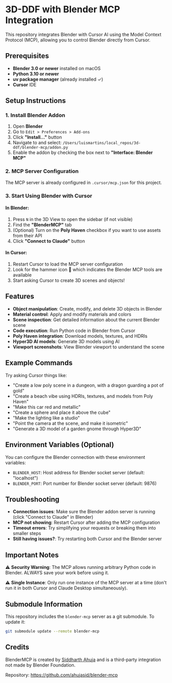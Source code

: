 # 3D-DDF with Blender MCP Integration

This repository integrates Blender with Cursor AI using the Model Context Protocol (MCP), allowing you to control Blender directly from Cursor.

## Prerequisites

- **Blender 3.0 or newer** installed on macOS
- **Python 3.10 or newer**
- **uv package manager** (already installed ✓)
- **Cursor** IDE

## Setup Instructions

### 1. Install Blender Addon

1. Open **Blender**
2. Go to `Edit > Preferences > Add-ons`
3. Click **"Install..."** button
4. Navigate to and select: `/Users/luismartins/local_repos/3d-ddf/blender-mcp/addon.py`
5. Enable the addon by checking the box next to **"Interface: Blender MCP"**

### 2. MCP Server Configuration

The MCP server is already configured in `.cursor/mcp.json` for this project.

### 3. Start Using Blender with Cursor

#### In Blender:
1. Press `N` in the 3D View to open the sidebar (if not visible)
2. Find the **"BlenderMCP"** tab
3. (Optional) Turn on the **Poly Haven** checkbox if you want to use assets from their API
4. Click **"Connect to Claude"** button

#### In Cursor:
1. Restart Cursor to load the MCP server configuration
2. Look for the hammer icon 🔨 which indicates the Blender MCP tools are available
3. Start asking Cursor to create 3D scenes and objects!

## Features

- **Object manipulation**: Create, modify, and delete 3D objects in Blender
- **Material control**: Apply and modify materials and colors
- **Scene inspection**: Get detailed information about the current Blender scene
- **Code execution**: Run Python code in Blender from Cursor
- **Poly Haven integration**: Download models, textures, and HDRIs
- **Hyper3D AI models**: Generate 3D models using AI
- **Viewport screenshots**: View Blender viewport to understand the scene

## Example Commands

Try asking Cursor things like:

- "Create a low poly scene in a dungeon, with a dragon guarding a pot of gold"
- "Create a beach vibe using HDRIs, textures, and models from Poly Haven"
- "Make this car red and metallic"
- "Create a sphere and place it above the cube"
- "Make the lighting like a studio"
- "Point the camera at the scene, and make it isometric"
- "Generate a 3D model of a garden gnome through Hyper3D"

## Environment Variables (Optional)

You can configure the Blender connection with these environment variables:

- `BLENDER_HOST`: Host address for Blender socket server (default: "localhost")
- `BLENDER_PORT`: Port number for Blender socket server (default: 9876)

## Troubleshooting

- **Connection issues**: Make sure the Blender addon server is running (click "Connect to Claude" in Blender)
- **MCP not showing**: Restart Cursor after adding the MCP configuration
- **Timeout errors**: Try simplifying your requests or breaking them into smaller steps
- **Still having issues?**: Try restarting both Cursor and the Blender server

## Important Notes

⚠️ **Security Warning**: The MCP allows running arbitrary Python code in Blender. ALWAYS save your work before using it.

⚠️ **Single Instance**: Only run one instance of the MCP server at a time (don't run it in both Cursor and Claude Desktop simultaneously).

## Submodule Information

This repository includes the `blender-mcp` server as a git submodule. To update it:

```bash
git submodule update --remote blender-mcp
```

## Credits

BlenderMCP is created by [Siddharth Ahuja](https://x.com/sidahuj) and is a third-party integration not made by Blender Foundation.

Repository: https://github.com/ahujasid/blender-mcp
